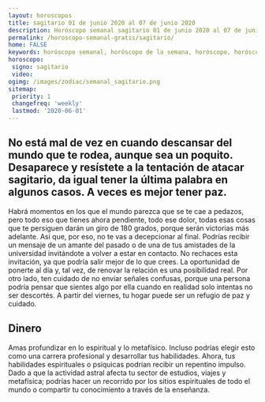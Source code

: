 ```yaml
---
layout: horoscopos
title: sagitario 01 de junio 2020 al 07 de junio 2020 
description: Horóscopo semanal sagitario 01 de junio 2020 al 07 de junio 2020. No está mal de vez en cuando descansar del mundo que te rodea, aunque sea un poquito. Desaparece y resístete a la tentación de atacar sagitario, da igual tener la última palabra en algunos casos. A veces es mejor tener paz.
permalink: /horoscopo-semanal-gratis/sagitario/
home: FALSE
keywords: horóscopo semanal, horóscopo de la semana, horóscopo, horóscopo gratis,horóscopos, horóscopo esperanza gracia, horoscopos sagitario la semana, horóscopos gratis, Tarot, Astrologia, Zodíaco, sagitario, horoscopo gratis, semanal
horoscopo:
 signo: sagitario
 video:  
ogimg: /images/zodiac/semanal_sagitario.png
sitemap:
 priority: 1
 changefreq: 'weekly'
 lastmod: '2020-06-01'
---
```




## No está mal de vez en cuando descansar del mundo que te rodea, aunque sea un poquito. Desaparece y resístete a la tentación de atacar sagitario, da igual tener la última palabra en algunos casos. A veces es mejor tener paz.

Habrá momentos en los que el mundo parezca que se te cae a pedazos, pero todo eso que tienes ahora pendiente, todo ese dolor, todas esas cosas que te persiguen darán un giro de 180 grados, porque serán victorias más adelante. Así que, por eso, no te vas a decepcionar al final.
Podrías recibir un mensaje de un amante del pasado o de una de tus amistades de la universidad invitándote a volver a estar en contacto. No rechaces esta invitación, ya que podría salir mejor de lo que crees. La oportunidad de ponerte al día y, tal vez, de renovar la relación es una posibilidad real. Por otro lado, ten cuidado de no enviar señales confusas, porque una persona podría pensar que sientes algo por ella cuando en realidad solo intentas no ser descortés. A partir del viernes, tu hogar puede ser un refugio de paz y cuidado.

## Dinero

Amas profundizar en lo espiritual y lo metafísico. Incluso podrías elegir esto como una carrera profesional y desarrollar tus habilidades. Ahora, tus habilidades espirituales o psíquicas podrían recibir un repentino impulso. Dado a que la actividad astral afecta tu sector de estudios, viajes y metafísica; podrías hacer un recorrido por los sitios espirituales de todo el mundo o compartir tu conocimiento a través de la enseñanza.